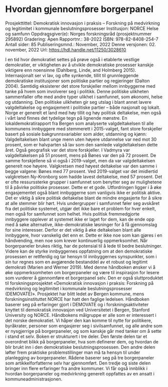 # Hvordan gjennomføre borgerpanel

Prosjekttittel: Demokratisk innovasjon i praksis – Forskning på medvirkning og legitimitet i
kommunale beslutningsprosesser
Institusjon: NORCE Helse og samfunn
Oppdragsgiver(e): Norges forskningsråd (prosjektnummer 295892)
Gradering: Åpen
Rapportnr.: 38-2022
ISBN: 978-82-8408-254-7
Antall sider: 85
Publiseringsmnd.: November, 2022
Denne versjonen: 02. november, 2022
Url: https://hdl.handle.net/11250/3028610

I en tid hvor demokratiet settes på prøve også i etablerte vestlige demokratier, er viktigheten av å utvikle demokratiske prosesser kanskje viktigere enn noensinne (Dahlberg, Linde, and Holmberg 2015). 
Internasjonalt ser vi lav, og ofte synkende, tillit til grunnleggende demokratiske institusjoner som politiske partier og regjeringer (Dalton 2004).
Samtidig eksisterer det store forskjeller mellom innbyggerne med tanke på hvem som involverer seg i politikk. 
Denne politiske ulikheten sammenfaller ofte med andre typer ulikhet i samfunnet, som økonomi, helse og utdanning. Den politiske ulikheten gir seg utslag i blant annet lavere
valgdeltakelse og engasjement i politiske partier – både nasjonalt og lokalt.
Norge er generelt et land med høy tillit og høy politisk deltakelse, men også i vårt land finnes det tydelige tegn på lignende mønstre. En lokaldemokratirapport fra Bergen som analyserte valgdeltakelsen til alle kommunens innbyggere med stemmerett i 2015-valget, fant store forskjeller basert på sosiale bakgrunnsvariabler som alder, utdanning og kjønn: Valgdeltakelsen blant unge menn uten høyere utdannelse var ned mot 30 prosent, som er halvparten så lav som den samlede valgdeltakelsen dette året. 
Også geografisk var det store forskjeller.
I Vadmyra var valgdeltakelsen på 51 prosent, mens på Bønes var den på 72 prosent.
De samme forskjellene så vi også i 2019-valget, men da var valgdeltakelsen generelt noe høyere. 
Valgkretsen med høyest deltakelse var den samme i begge valgene: Bønes med 77 prosent. 
Ved 2019-valget var det imidlertid valgkretsen Ny-Kronborg som hadde lavest deltakelse, med 57 prosent.
Det er ofte ressurssterke grupper i samfunnet som benytter seg av mulighetene til å påvirke politiske prosesser. 
Dette er et gode. Utfordringen ligger i å øke engasjementet også blant innbyggerne som vanligvis ikke er politisk aktive. 
Det er viktig å sikre politisk deltakelse blant de mindre engasjerte for å sikre at alle stemmer blir hørt. Hvis undergrupper i samfunnet føler seg avskåret fra det politiske systemet, utgjør det ikke bare et problem for hver enkelt, men også for samfunnet som helhet. Hvis politisk fremmedgjorte innbyggere opplever at systemet ikke er laget for dem, kan de ende opp med å søke alternative, ikke-demokratiske løsninger for å få gjennomslag for sine interesser. 
Derfor er det viktig å øke deltakelsen blant alle innbyggere, hvor vanskelig det enn er. 
Dette er ikke noe som kan gjøres i en håndvending, men noe som krever kontinuerlig oppmerksomhet.
Når borgerpaneler brukes riktig, har de potensial til å lede til bedre beslutninger.
Videre kan de styrke innbyggernes oppfatning om at den demokratiske prosessen er rettferdig og tar hensyn til innbyggernes synspunkter, som i sin tur regnes som en avgjørende bestanddel av et robust og legitimt demokrati (Marien and Werner 2019).
Med denne håndboken ønsker vi å øke oppmerksomheten om borgerpaneler og være til inspirasjon for lesere som vurderer å gjennomføre et borgerpanel selv. 
Den er også sluttproduktet til forskningsprosjektet «Demokratisk innovasjon i praksis: Forskning på medvirkning og legitimitet i kommunale beslutningsprosesser (DEMOVATE)». Prosjektet har blitt ledet av Bergen kommune, mens forskningsinstituttet NORCE har hatt den faglige ledelsen. 
Håndboken baserer seg på erfaringer gjort i DEMOVATE og i forskningsaktiviteter knyttet til demokratisk innovasjon ved Universitetet i Bergen, Stanford University og NORCE.
Håndbokens målgruppe er alle som er interessert i det norske demokratiet. 
Vi håper den kan komme til nytte for politikere, byråkrater, personer som engasjerer seg i sivilsamfunnet, og alle andre som er nysgjerrige på borgerpaneler, og som kanskje går med tanker om å sette i stand et selv.
Boken er strukturert i tre deler. Den første delen tar et overordnet blikk på borgerpaneler, hva som definerer dem, og hvordan de blir brukt inn i den demokratiske beslutningsprosessen. 
Den andre delen løfter frem praktiske problemstillinger man må ta hensyn til under planlegging av borgerpaneler. 
Rådene baserer seg på tre borgerpaneler som artikkelforfatterne selv har gjennomført.
Den tredje og siste delen bringer inn flere erfaringer fra andre kommuner. 
Vi får også innblikk i hvordan borgerpaneler og medvirkning generelt oppfattes av en ansatt i kommuneadministrasjonen.
